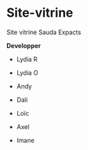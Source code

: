 # Site-vitrine

Site vitrine Sauda Expacts

<b>Developper</b>

* Lydia R

* Lydia O

* Andy

* Dali

* Loïc

* Axel

* Imane
